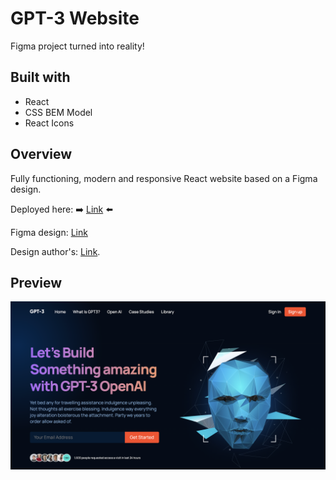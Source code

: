# GPT-3 Website

Figma project turned into reality!

## Built with

- React
- CSS BEM Model
- React Icons

## Overview

Fully functioning, modern and responsive React website based on a Figma design.

Deployed here: :arrow_right: [Link](https://gtp3-open-ai.netlify.app) :arrow_left:

Figma design: [Link](https://www.figma.com/file/lz9lLpFHMxHm2odnwM3R0z/gpt3)

Design author's: [Link](https://www.arshakir.com).

## Preview

![Project Image](https://github.com/Chris-Z-85/GTP3/blob/main/gpt-3.png?raw=true)
